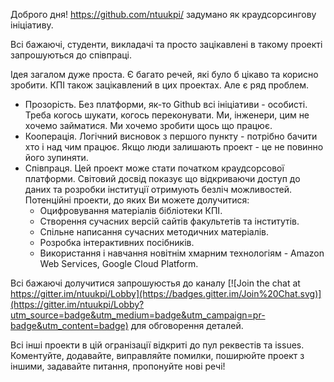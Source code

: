 Доброго дня!
https://github.com/ntuukpi/ задумано як краудсорсингову ініціативу.

Всі бажаючі, студенти, викладачі та просто зацікавлені в такому проекті запрошуються до співпраці.

Ідея загалом дуже проста. Є багато речей, які було б цікаво та корисно зробити. КПІ також зацікавлений в цих проектах.
Але є ряд проблем. 

- Прозорість. Без платформи, як-то Github всі ініціативи - особисті. Треба когось шукати, когось переконувати. Ми, інженери, цим не хочемо займатися. Ми хочемо зробити щось що працює.
- Кооперація. Логічний висновок з першого пункту - потрібно бачити хто і над чим працює. Якщо люди залишають проект - це не повинно його зупиняти. 
- Співпраця. Цей проект може стати початком краудсорсової платформи. Світовий досвід показує що відкриваючи доступ до даних та розробки інституції отримують безліч можливостей. 
Потенційні проекти, до яких Ви можете долучитися:
  - Оцифровування матеріалів бібліотеки КПІ.
  - Створення сучасних версій сайтів факультетів та інститутів.
  - Спільне написання сучасних методичних матеріалів.
  - Розробка інтерактивних посібників.
  - Використання і навчання новітнім хмарним технологіям - Amazon Web Services, Google Cloud Platform.

Всі бажаючі долучитися запрошуюстья до каналу [![Join the chat at https://gitter.im/ntuukpi/Lobby](https://badges.gitter.im/Join%20Chat.svg)](https://gitter.im/ntuukpi/Lobby?utm_source=badge&utm_medium=badge&utm_campaign=pr-badge&utm_content=badge) для обговорення деталей.

Всі інші проекти в цій огранізації відкриті до пул реквестів та issues. Коментуйте, додавайте, виправляйте помилки, поширюйте проект з іншими, задавайте питання, пропонуйте нові речі!
